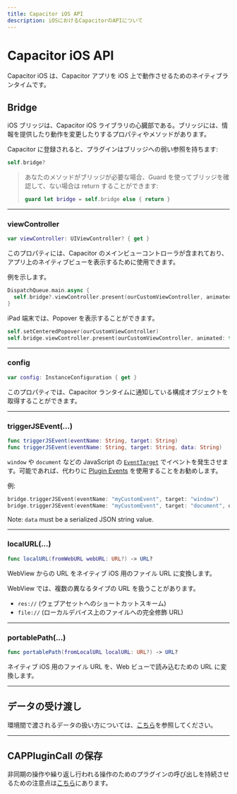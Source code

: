 ```yaml
---
title: Capacitor iOS API
description: iOSにおけるCapacitorのAPIについて
---
```


# Capacitor iOS API

Capacitor iOS は、Capacitor アプリを iOS 上で動作させるためのネイティブランタイムです。

## Bridge

iOS ブリッジは、Capacitor iOS ライブラリの心臓部である。ブリッジには、情報を提供したり動作を変更したりするプロパティやメソッドがあります。

Capacitor に登録されると、プラグインはブリッジへの弱い参照を持ちます:

```swift
self.bridge?
```

> あなたのメソッドがブリッジが必要な場合、Guard を使ってブリッジを確認して、ない場合は return することができます:
>
> ```swift
> guard let bridge = self.bridge else { return }
> ```

---

### viewController

```swift
var viewController: UIViewController? { get }
```

このプロパティには、Capacitor のメインビューコントローラが含まれており、アプリ上のネイティブビューを表示するために使用できます。

例を示します。

```swift
DispatchQueue.main.async {
  self.bridge?.viewController.present(ourCustomViewController, animated: true, completion: nil)
}
```

iPad 端末では、Popover を表示することができます。

```swift
self.setCenteredPopover(ourCustomViewController)
self.bridge.viewController.present(ourCustomViewController, animated: true, completion: nil)
```

---

### config

```swift
var config: InstanceConfiguration { get }
```

このプロパティでは、Capacitor ランタイムに通知している構成オブジェクトを取得することができます。

---

### triggerJSEvent(...)

```swift
func triggerJSEvent(eventName: String, target: String)
func triggerJSEvent(eventName: String, target: String, data: String)
```

`window` や `document` などの JavaScript の [`EventTarget`](https://developer.mozilla.org/en-US/docs/Web/API/EventTarget) でイベントを発生させます。可能であれば、代わりに [Plugin Events](/docs/plugins/ios#plugin-events) を使用することをお勧めします。

例:

```swift
bridge.triggerJSEvent(eventName: "myCustomEvent", target: "window")
bridge.triggerJSEvent(eventName: "myCustomEvent", target: "document", data: "{ 'dataKey': 'dataValue' }")
```

Note: `data` must be a serialized JSON string value.

---

### localURL(...)

```swift
func localURL(fromWebURL webURL: URL?) -> URL?
```

WebView からの URL をネイティブ iOS 用のファイル URL に変換します。

WebView では、複数の異なるタイプの URL を扱うことがあります。

- `res://` (ウェブアセットへのショートカットスキーム)
- `file://` (ローカルデバイス上のファイルへの完全修飾 URL)

---

### portablePath(...)

```swift
func portablePath(fromLocalURL localURL: URL?) -> URL?
```

ネイティブ iOS 用のファイル URL を、Web ビューで読み込むための URL に変換します。

---

## データの受け渡し

環境間で渡されるデータの扱い方については、[こちら](/docs/core-apis/data-types#ios)を参照してください。

---

## CAPPluginCall の保存

非同期の操作や繰り返し行われる操作のためのプラグインの呼び出しを持続させるための注意点は[こちら](/docs/core-apis/saving-calls)にあります。
